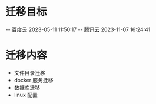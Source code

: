 
# 迁移目标
-- 百度云      2023-05-11 11:50:17
-- 腾讯云     2023-11-07 16:24:41


# 迁移内容

+ 文件目录迁移
+ docker 服务迁移
+ 数据库迁移
+ linux 配置